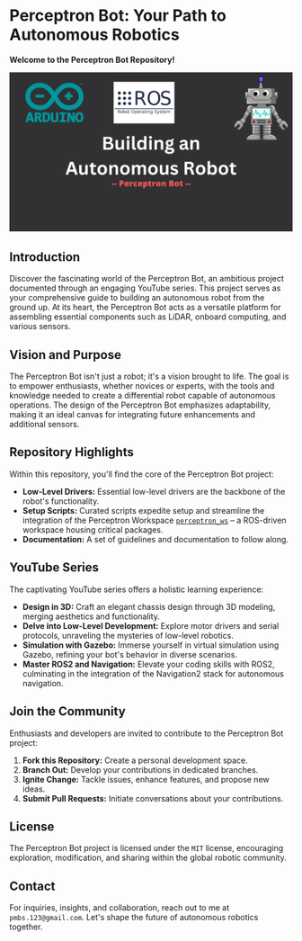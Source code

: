 # Perceptron Bot: Your Path to Autonomous Robotics

**Welcome to the Perceptron Bot Repository!**

![Perceptron Bot](./assets/imgs/banner.png)

## Introduction

Discover the fascinating world of the Perceptron Bot, an ambitious project documented through an engaging YouTube series. This project serves as your comprehensive guide to building an autonomous robot from the ground up. At its heart, the Perceptron Bot acts as a versatile platform for assembling essential components such as LiDAR, onboard computing, and various sensors.

## Vision and Purpose

The Perceptron Bot isn't just a robot; it's a vision brought to life. The goal is to empower enthusiasts, whether novices or experts, with the tools and knowledge needed to create a differential robot capable of autonomous operations. The design of the Perceptron Bot emphasizes adaptability, making it an ideal canvas for integrating future enhancements and additional sensors.

## Repository Highlights

Within this repository, you'll find the core of the Perceptron Bot project:

- **Low-Level Drivers:** Essential low-level drivers are the backbone of the robot's functionality.
- **Setup Scripts:** Curated scripts expedite setup and streamline the integration of the Perceptron Workspace [`perceptron_ws`](https://github.com/PedroS235/perceptron_ws) – a ROS-driven workspace housing critical packages.
- **Documentation:** A set of guidelines and documentation to follow along.

## YouTube Series

The captivating YouTube series offers a holistic learning experience:

- **Design in 3D:** Craft an elegant chassis design through 3D modeling, merging aesthetics and functionality.
- **Delve into Low-Level Development:** Explore motor drivers and serial protocols, unraveling the mysteries of low-level robotics.
- **Simulation with Gazebo:** Immerse yourself in virtual simulation using Gazebo, refining your bot's behavior in diverse scenarios.
- **Master ROS2 and Navigation:** Elevate your coding skills with ROS2, culminating in the integration of the Navigation2 stack for autonomous navigation.

## Join the Community

Enthusiasts and developers are invited to contribute to the Perceptron Bot project:

1. **Fork this Repository:** Create a personal development space.
2. **Branch Out:** Develop your contributions in dedicated branches.
3. **Ignite Change:** Tackle issues, enhance features, and propose new ideas.
4. **Submit Pull Requests:** Initiate conversations about your contributions.

## License

The Perceptron Bot project is licensed under the `MIT` license, encouraging exploration, modification, and sharing within the global robotic community.

## Contact

For inquiries, insights, and collaboration, reach out to me at `pmbs.123@gmail.com`. Let's shape the future of autonomous robotics together.
